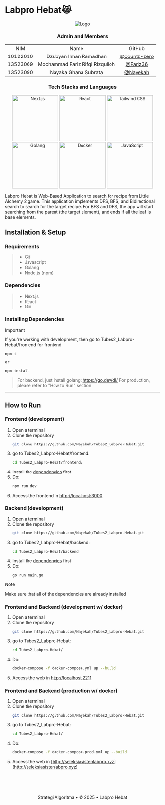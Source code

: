 # Labpro Hebat😹

<div align="center">
  <img src="https://i.pinimg.com/originals/5b/cf/1b/5bcf1b220433136ccedff7dffc683c29.gif" alt="Logo" />
</div>

 <div align="center" id="contributor">
   <strong>
     <h3> Admin and Members </h3>
     <table align="center">
       <tr align="center">
         <td>NIM</td>
         <td>Name</td>
         <td>GitHub</td>
       </tr>
       <tr align="center">
         <td>10122010</td>
         <td>Dzubyan Ilman Ramadhan</td>
         <td><a href="https://github.com/countz-zero">@countz-zero</a></td>
       </tr>
       <tr align="center">
         <td>13523069</td>
         <td>Mochammad Fariz Rifqi Rizqulloh</td>
         <td><a href="https://github.com/Fariz36">@Fariz36</a></td>
       </tr>
       <tr align="center">
         <td>13523090</td>
         <td>Nayaka Ghana Subrata</td>
         <td><a href="https://github.com/Nayekah">@Nayekah</a></td>
       </tr>
     </table>
   </strong>
 </div>

<div align="center">
  <h3>Tech Stacks and Languages</h3>

  <p>
    <img src="https://github.com/user-attachments/assets/c7e3bc5e-4449-4c5a-8400-646b6d6ba6e1" alt="Next.js" width="150"/>
    <img src="https://github.com/user-attachments/assets/b2802b21-1ec3-4bb3-9b4d-e4ade5a027a6" alt="React" width="150"/>
    <img src="https://github.com/user-attachments/assets/75103063-a324-4c28-a78f-5fd044ab9384" alt="Tailwind CSS" width="150"/>
    <img src="https://github.com/user-attachments/assets/348485f7-ca84-44b4-aaf7-292d8ec5b6f6" alt="Golang" width="150"/>
    <img src="https://github.com/user-attachments/assets/d2bfd11a-5fce-4167-b0ea-f4ab7a2c4ab4" alt="Docker" width="150"/>
    <img src="https://github.com/user-attachments/assets/cf439f3d-9ab2-4ac0-a4c1-2c2dda07e87d" alt="JavaScript" width="150"/>
  </p>
</div>

Labpro Hebat is Web-Based Application to search for recipe from Little Alchemy 2 game. This application implements DFS, BFS, and Bidirectional search to search for the target recipe. For BFS and DFS, the app will start searching from the parent (the target element), and ends if all the leaf is base elements.

## Installation & Setup
 
### Requirements
 > - Git
 > - Javascript
 > - Golang
 > - Node.js (npm)

### Dependencies
 > - Next.js
 > - React
 > - Gin

### Installing Dependencies

<a id="dependencies"></a>
> [!IMPORTANT]  
> If you're working with development, then go to Tubes2_Labpro-Hebat/frontend for frontend
   ```
   npm i

   or

   npm install
```
> For backend, just install golang: https://go.dev/dl/
> For production, please refer to "How to Run" section

---
 ## How to Run
 ### Frontend (development)
 1. Open a terminal
 2. Clone the repository
       ```bash
    git clone https://github.com/Nayekah/Tubes2_Labpro-Hebat.git
    
 3. go to Tubes2_Labpro-Hebat/frontend:
       ```bash
    cd Tubes2_Labpro-Hebat/frontend/
    
 4. Install the [dependencies](#dependencies) first
 5. Do: 
    ```bash
    npm run dev
6. Access the frontend in [http://localhost:3000](http://localhost:3000)

 ### Backend (development)
 1. Open a terminal
 2. Clone the repository
       ```bash
    git clone https://github.com/Nayekah/Tubes2_Labpro-Hebat.git
    
 3. go to Tubes2_Labpro-Hebat/backend:
       ```bash
    cd Tubes2_Labpro-Hebat/backend
    
 4. Install the [dependencies](#dependencies) first
 5. Do: 
    ```bash
    go run main.go

> [!Note]
> Make sure that all of the dependencies are already installed

 ### Frontend and Backend (development w/ docker)
 1. Open a terminal
 2. Clone the repository
       ```bash
    git clone https://github.com/Nayekah/Tubes2_Labpro-Hebat.git
    
 3. go to Tubes2_Labpro-Hebat:
       ```bash
    cd Tubes2_Labpro-Hebat/
    
 5. Do: 
    ```bash
    docker-compose -f docker-compose.yml up --build
6. Access the web in [http://localhost:2211](http://localhost:2211)
   
 ### Frontend and Backend (production w/ docker)
 1. Open a terminal
 2. Clone the repository
       ```bash
    git clone https://github.com/Nayekah/Tubes2_Labpro-Hebat.git
    
 3. go to Tubes2_Labpro-Hebat:
       ```bash
    cd Tubes2_Labpro-Hebat/
    
 5. Do: 
    ```bash
    docker-compose -f docker-compose.prod.yml up --build
6. Access the web in [http://seleksiasistenlabpro.xyz](http://seleksiasistenlabpro.xyz)

 <br/>
 <br/>
 <br/>
 <br/>
 
 <div align="center">
 Strategi Algoritma • © 2025 • Labpro Hebat
 </div>
